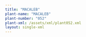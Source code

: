```yaml
---
title: "MACALEB"
plant-name: "MACALEB"
plant-number: "052"
plant-xml: /assets/xml/plant052.xml
layout: single-xml
---
```

